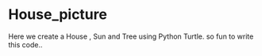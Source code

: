 # House_picture
Here we create a House , Sun and Tree using Python Turtle. so fun to write this code..

